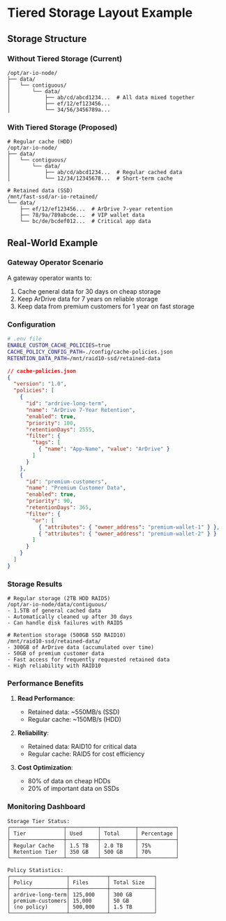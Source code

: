 # Tiered Storage Layout Example

## Storage Structure

### Without Tiered Storage (Current)
```
/opt/ar-io-node/
├── data/
│   └── contiguous/
│       └── data/
│           ├── ab/cd/abcd1234...  # All data mixed together
│           ├── ef/12/ef123456...
│           └── 34/56/3456789a...
```

### With Tiered Storage (Proposed)
```
# Regular cache (HDD)
/opt/ar-io-node/
├── data/
│   └── contiguous/
│       └── data/
│           ├── ab/cd/abcd1234...  # Regular cached data
│           └── 12/34/12345678...  # Short-term cache

# Retained data (SSD)
/mnt/fast-ssd/ar-io-retained/
└── data/
    ├── ef/12/ef123456...  # ArDrive 7-year retention
    ├── 78/9a/789abcde...  # VIP wallet data
    └── bc/de/bcdef012...  # Critical app data
```

## Real-World Example

### Gateway Operator Scenario

A gateway operator wants to:
1. Cache general data for 30 days on cheap storage
2. Keep ArDrive data for 7 years on reliable storage
3. Keep data from premium customers for 1 year on fast storage

### Configuration

```bash
# .env file
ENABLE_CUSTOM_CACHE_POLICIES=true
CACHE_POLICY_CONFIG_PATH=./config/cache-policies.json
RETENTION_DATA_PATH=/mnt/raid10-ssd/retained-data
```

```json
// cache-policies.json
{
  "version": "1.0",
  "policies": [
    {
      "id": "ardrive-long-term",
      "name": "ArDrive 7-Year Retention",
      "enabled": true,
      "priority": 100,
      "retentionDays": 2555,
      "filter": {
        "tags": [
          { "name": "App-Name", "value": "ArDrive" }
        ]
      }
    },
    {
      "id": "premium-customers",
      "name": "Premium Customer Data",
      "enabled": true,
      "priority": 90,
      "retentionDays": 365,
      "filter": {
        "or": [
          { "attributes": { "owner_address": "premium-wallet-1" } },
          { "attributes": { "owner_address": "premium-wallet-2" } }
        ]
      }
    }
  ]
}
```

### Storage Results

```
# Regular storage (2TB HDD RAID5)
/opt/ar-io-node/data/contiguous/
- 1.5TB of general cached data
- Automatically cleaned up after 30 days
- Can handle disk failures with RAID5

# Retention storage (500GB SSD RAID10)  
/mnt/raid10-ssd/retained-data/
- 300GB of ArDrive data (accumulated over time)
- 50GB of premium customer data
- Fast access for frequently requested retained data
- High reliability with RAID10
```

### Performance Benefits

1. **Read Performance**: 
   - Retained data: ~550MB/s (SSD)
   - Regular cache: ~150MB/s (HDD)

2. **Reliability**:
   - Retained data: RAID10 for critical data
   - Regular cache: RAID5 for cost efficiency

3. **Cost Optimization**:
   - 80% of data on cheap HDDs
   - 20% of important data on SSDs

### Monitoring Dashboard

```
Storage Tier Status:
┌─────────────────┬──────────┬───────────┬────────────┐
│ Tier            │ Used     │ Total     │ Percentage │
├─────────────────┼──────────┼───────────┼────────────┤
│ Regular Cache   │ 1.5 TB   │ 2.0 TB    │ 75%        │
│ Retention Tier  │ 350 GB   │ 500 GB    │ 70%        │
└─────────────────┴──────────┴───────────┴────────────┘

Policy Statistics:
┌──────────────────┬────────────┬──────────────┐
│ Policy           │ Files      │ Total Size   │
├──────────────────┼────────────┼──────────────┤
│ ardrive-long-term│ 125,000    │ 300 GB       │
│ premium-customers│ 15,000     │ 50 GB        │
│ (no policy)      │ 500,000    │ 1.5 TB       │
└──────────────────┴────────────┴──────────────┘
```